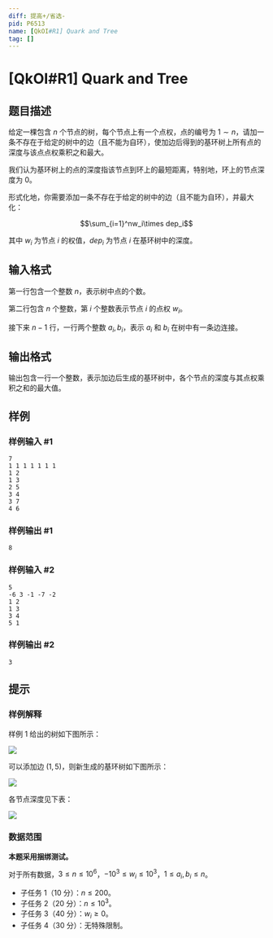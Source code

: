 ```yaml
---
diff: 提高+/省选-
pid: P6513
name: [QkOI#R1] Quark and Tree
tag: []
---
```

# [QkOI#R1] Quark and Tree
## 题目描述

给定一棵包含 $n$ 个节点的树，每个节点上有一个点权，点的编号为 $1\sim n$，请加一条不存在于给定的树中的边（且不能为自环），使加边后得到的基环树上所有点的深度与该点点权乘积之和最大。

我们认为基环树上的点的深度指该节点到环上的最短距离，特别地，环上的节点深度为 $0$。

形式化地，你需要添加一条不存在于给定的树中的边（且不能为自环），并最大化：

$$\sum_{i=1}^nw_i\times dep_i$$

其中 $w_i$ 为节点 $i$ 的权值，$dep_i$ 为节点 $i$ 在基环树中的深度。
## 输入格式

第一行包含一个整数 $n$，表示树中点的个数。

第二行包含 $n$ 个整数，第 $i$ 个整数表示节点 $i$ 的点权 $w_i$。

接下来 $n-1$ 行，一行两个整数 $a_i,b_i$，表示 $a_i$ 和 $b_i$ 在树中有一条边连接。
## 输出格式

输出包含一行一个整数，表示加边后生成的基环树中，各个节点的深度与其点权乘积之和的最大值。
## 样例

### 样例输入 #1
```
7
1 1 1 1 1 1 1
1 2
1 3
2 5
3 4
3 7
4 6
```
### 样例输出 #1
```
8
```
### 样例输入 #2
```
5
-6 3 -1 -7 -2
1 2
1 3
3 4
5 1
```
### 样例输出 #2
```
3
```
## 提示

### 样例解释

样例 1 给出的树如下图所示：

![](https://cdn.luogu.com.cn/upload/image_hosting/zl7p4xcu.png)

可以添加边 $(1,5)$，则新生成的基环树如下图所示：

![](https://cdn.luogu.com.cn/upload/image_hosting/p1p9jlbx.png)

各节点深度见下表：

![](https://cdn.luogu.com.cn/upload/image_hosting/90ygpc3c.png)



### 数据范围

**本题采用捆绑测试。**

对于所有数据，$3 \le n \le 10^6$，$-10^3 \le w_i \le 10^3$，$1 \le a_i,b_i \le n$。

+ 子任务 $1$（$10$ 分）：$n \le 200$。
+ 子任务 $2$（$20$ 分）：$n \le 10^3$。
+ 子任务 $3$（$40$ 分）：$w_i \ge 0$。
+ 子任务 $4$（$30$ 分）：无特殊限制。
